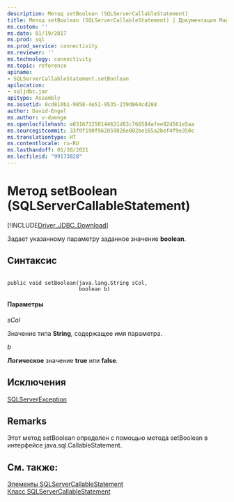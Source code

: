 ```yaml
---
description: Метод setBoolean (SQLServerCallableStatement)
title: Метод setBoolean (SQLServerCallableStatement) | Документация Майкрософт
ms.custom: ''
ms.date: 01/19/2017
ms.prod: sql
ms.prod_service: connectivity
ms.reviewer: ''
ms.technology: connectivity
ms.topic: reference
apiname:
- SQLServerCallableStatement.setBoolean
apilocation:
- sqljdbc.jar
apitype: Assembly
ms.assetid: 8cd810b1-9858-4e51-9535-239d864cd288
author: David-Engel
ms.author: v-daenge
ms.openlocfilehash: a031673250144631d83c766584afee82d561e5aa
ms.sourcegitcommit: 33f0f190f962059826e002be165a2bef4f9e350c
ms.translationtype: HT
ms.contentlocale: ru-RU
ms.lasthandoff: 01/30/2021
ms.locfileid: "99173828"
---
```

# <a name="setboolean-method-sqlservercallablestatement"></a>Метод setBoolean (SQLServerCallableStatement)
[!INCLUDE[Driver_JDBC_Download](../../../includes/driver_jdbc_download.md)]

  Задает указанному параметру заданное значение **boolean**.  
  
## <a name="syntax"></a>Синтаксис  
  
```  
  
public void setBoolean(java.lang.String sCol,  
                       boolean b)  
```  
  
#### <a name="parameters"></a>Параметры  
 *sCol*  
  
 Значение типа **String**, содержащее имя параметра.  
  
 *b*  
  
 **Логическое** значение **true** или **false**.  
  
## <a name="exceptions"></a>Исключения  
 [SQLServerException](../../../connect/jdbc/reference/sqlserverexception-class.md)  
  
## <a name="remarks"></a>Remarks  
 Этот метод setBoolean определен с помощью метода setBoolean в интерфейсе java.sql.CallableStatement.  
  
## <a name="see-also"></a>См. также:  
 [Элементы SQLServerCallableStatement](../../../connect/jdbc/reference/sqlservercallablestatement-members.md)   
 [Класс SQLServerCallableStatement](../../../connect/jdbc/reference/sqlservercallablestatement-class.md)  
  
  
